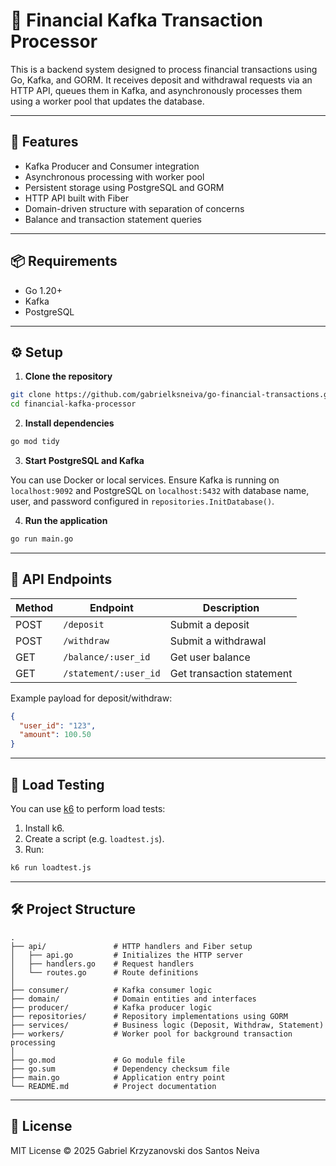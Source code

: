 
# 💸 Financial Kafka Transaction Processor

This is a backend system designed to process financial transactions using Go, Kafka, and GORM. It receives deposit and withdrawal requests via an HTTP API, queues them in Kafka, and asynchronously processes them using a worker pool that updates the database.

---

## 🚀 Features

- Kafka Producer and Consumer integration
- Asynchronous processing with worker pool
- Persistent storage using PostgreSQL and GORM
- HTTP API built with Fiber
- Domain-driven structure with separation of concerns
- Balance and transaction statement queries

---

## 📦 Requirements

- Go 1.20+
- Kafka
- PostgreSQL

---

## ⚙️ Setup

1. **Clone the repository**

```bash
git clone https://github.com/gabrielksneiva/go-financial-transactions.git
cd financial-kafka-processor
```

2. **Install dependencies**

```bash
go mod tidy
```

3. **Start PostgreSQL and Kafka**

You can use Docker or local services. Ensure Kafka is running on `localhost:9092` and PostgreSQL on `localhost:5432` with database name, user, and password configured in `repositories.InitDatabase()`.

4. **Run the application**

```bash
go run main.go
```

---

## 📘 API Endpoints

| Method | Endpoint               | Description               |
|--------|------------------------|---------------------------|
| POST   | `/deposit`             | Submit a deposit          |
| POST   | `/withdraw`            | Submit a withdrawal       |
| GET    | `/balance/:user_id`    | Get user balance          |
| GET    | `/statement/:user_id`  | Get transaction statement |

Example payload for deposit/withdraw:
```json
{
  "user_id": "123",
  "amount": 100.50
}
```

---

## 🧪 Load Testing

You can use [k6](https://k6.io/) to perform load tests:

1. Install k6.
2. Create a script (e.g. `loadtest.js`).
3. Run:
```bash
k6 run loadtest.js
```

---

## 🛠️ Project Structure

```text
.
├── api/               # HTTP handlers and Fiber setup
│   ├── api.go         # Initializes the HTTP server
│   ├── handlers.go    # Request handlers
│   └── routes.go      # Route definitions
│
├── consumer/          # Kafka consumer logic
├── domain/            # Domain entities and interfaces
├── producer/          # Kafka producer logic
├── repositories/      # Repository implementations using GORM
├── services/          # Business logic (Deposit, Withdraw, Statement)
├── workers/           # Worker pool for background transaction processing
│
├── go.mod             # Go module file
├── go.sum             # Dependency checksum file
├── main.go            # Application entry point
└── README.md          # Project documentation
```

---

## 📄 License

MIT License © 2025 Gabriel Krzyzanovski dos Santos Neiva
